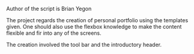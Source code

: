 Author of the script is Brian Yegon

The project regards the creation of personal portfolio using the templates given. One should also use the flexbox knowledge to make the content flexible and fir into any of the screens.

The creation involved the tool bar and the introductory header.